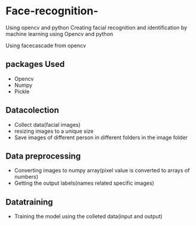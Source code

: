 # Face-recognition-
Using opencv and python
Creating facial recognition and identification by machine learning using Opencv and python

Using facecascade from opencv 
## packages Used
  * Opencv
  * Numpy
  * Pickle
## Datacolection 
  * Collect data(facial images)
  * resizing images to a unique size
  * Save images of different person in different folders in the image folder
## Data preprocessing  
  * Converting images to numpy array(pixel value is converted to arrays of numbers)
  * Getting the output labels(names related specific images)
## Datatraining
  * Training the model using the colleted data(input and output)

  
